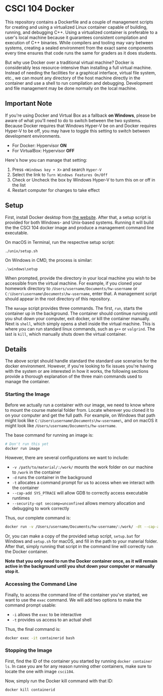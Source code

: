 # CSCI 104 Docker

This repository contains a Dockerfile and a couple of management scripts for creating and using a virtualized Linux container capable of building, running, and debugging C++.
Using a virtualized container is preferable to a user's local machine because it guarantees consistent compilation and execution of C++ binaries. 
While compilers and tooling may vary between systems, creating a sealed environment from the exact same components every time ensures that code runs the same for graders as it does students.  

But why use Docker over a traditional virtual machine?
Docker is considerably less resource-intensive than installing a full virtual machine.
Instead of needing the facilities for a graphical interface, virtual file system, etc., we can mount any directory of the host machine directly in the container and use a shell to run compilation and debugging.
Development and file management may be done normally on the local machine.

## Important Note

If you're using Docker and Virtual Box as a fallback **on Windows**, please be aware of what you'll need to do to switch between the two systems.
Because Docker requires that Windows Hyper-V be on and Docker requires Hyper-V to be off, you may have to toggle this setting to switch between development environments.

- For Docker: Hypervisor **ON**
- For VirtualBox: Hypervisor **OFF**
 
Here's how you can manage that setting:

1. Press `<Windows key + X>` and search `Hyper-V`
2. Select the link to `Turn Windows Features On/Off`
3. Check or Uncheck the box by Windows Hyper-V to turn this on or off in the list
4. Restart computer for changes to take effect

## Setup

First, install Docker desktop from [the website](https://www.docker.com/products/docker-desktop).
After that, a setup script is provided for both Windows- and Unix-based systems.
Running it will build the the CSCI 104 docker image and produce a management command line executable.

On macOS in Terminal, run the respective setup script:

```
./unix/setup.sh
```

On Windows in CMD, the process is similar:

```
.\windows\setup
```

When prompted, provide the directory in your local machine you wish to be accessible from the virtual machine.
For example, if you cloned your homework directory to `/Users/username/Documents/hw-username` or `C:\Users\username\Documents\hw-username`, enter that.
A management script should appear in the root directory of this repository.

The `manage` script provides three commands.
The first, `run`, starts the container up in the background.
The container should continue running until you shut down your computer, exit docker, or kill the container manually.
Next is `shell`, which simply opens a shell inside the virtual machine.
This is where you can run standard linux commands, such as `g++` or `valgrind`.
The last is `kill`, which manually shuts down the virtual container.

## Details

The above script should handle standard the standard use scenarios for the docker environment.
However, if you're looking to fix issues you're having with the system or are interested in how it works, the following sections provide a thorough explanation of the three main commands used to manage the container.

### Starting the Image

Before we actually run a container with our image, we need to know where to mount the course material folder from.
Locate wherever you cloned it to on your computer and get the full path.
For example, on Windows that path might look like `C:\Users\username\Documents\hw-username\`, and on macOS it might look like `/Users/username/Documents/hw-username`.

The base command for running an image is:

```bash
# Don't run this yet
docker run image
```

However, there are several configurations we want to include:

- `-v /path/to/material/:/work/` mounts the work folder on our machine to `/work` in the container
- `-d` runs the container in the background
- `-t` allocates a command prompt for us to access when we interact with the container
- `--cap-add SYS_PTRACE` will allow GDB to correctly access executable runtimes
- `--security-opt seccomp=unconfined` allows memory allocation and debugging to work correctly

Thus, our complete command is:

```bash
docker run -v /Users/username/Documents/hw-username/:/work/ -dt --cap-add SYS_PTRACE --security-opt seccomp=unconfined csci104
```

Or, you can make a copy of the provided setup script, `setup.bat` for Windows and `setup.sh` for macOS, and fill in the path to your material folder.
After that, simply running that script in the command line will correctly run the Docker container.

**Note that you only need to run the Docker container once, as it will remain active in the background until you shut down your computer or manually stop it.**

### Accessing the Command Line

Finally, to access the command line of the container you've started, we want to use the `exec` command. 
We will add two options to make the command prompt usable:

- `-i` allows the `exec` to be interactive
- `-t` provides us access to an actual shell

Thus, the final command is:

```bash
docker exec -it containerid bash
```

### Stopping the Image

First, find the ID of the container you started by running `docker container ls`.
In case you are for any reason running other containers, make sure to locate the one with image `csci104`.

Now, simply run the Docker kill command with that ID:

```bash
docker kill containerid
```
